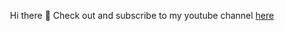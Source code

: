 <p align="center">
  Hi there 👋 Check out and subscribe to my youtube channel <a href="https://www.youtube.com/channel/UCBNlINWfd08qgDkUTaUY4_w/">here</a>
</p>
